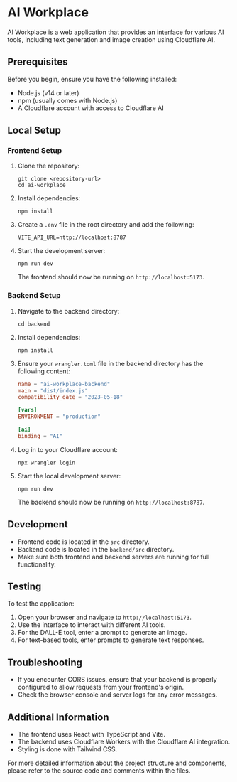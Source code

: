# AI Workplace

AI Workplace is a web application that provides an interface for various AI tools, including text generation and image creation using Cloudflare AI.

## Prerequisites

Before you begin, ensure you have the following installed:
- Node.js (v14 or later)
- npm (usually comes with Node.js)
- A Cloudflare account with access to Cloudflare AI

## Local Setup

### Frontend Setup

1. Clone the repository:
   ```
   git clone <repository-url>
   cd ai-workplace
   ```

2. Install dependencies:
   ```
   npm install
   ```

3. Create a `.env` file in the root directory and add the following:
   ```
   VITE_API_URL=http://localhost:8787
   ```

4. Start the development server:
   ```
   npm run dev
   ```

   The frontend should now be running on `http://localhost:5173`.

### Backend Setup

1. Navigate to the backend directory:
   ```
   cd backend
   ```

2. Install dependencies:
   ```
   npm install
   ```

3. Ensure your `wrangler.toml` file in the backend directory has the following content:
   ```toml
   name = "ai-workplace-backend"
   main = "dist/index.js"
   compatibility_date = "2023-05-18"

   [vars]
   ENVIRONMENT = "production"

   [ai]
   binding = "AI"
   ```

4. Log in to your Cloudflare account:
   ```
   npx wrangler login
   ```

5. Start the local development server:
   ```
   npm run dev
   ```

   The backend should now be running on `http://localhost:8787`.

## Development

- Frontend code is located in the `src` directory.
- Backend code is located in the `backend/src` directory.
- Make sure both frontend and backend servers are running for full functionality.

## Testing

To test the application:

1. Open your browser and navigate to `http://localhost:5173`.
2. Use the interface to interact with different AI tools.
3. For the DALL-E tool, enter a prompt to generate an image.
4. For text-based tools, enter prompts to generate text responses.

## Troubleshooting

- If you encounter CORS issues, ensure that your backend is properly configured to allow requests from your frontend's origin.
- Check the browser console and server logs for any error messages.

## Additional Information

- The frontend uses React with TypeScript and Vite.
- The backend uses Cloudflare Workers with the Cloudflare AI integration.
- Styling is done with Tailwind CSS.

For more detailed information about the project structure and components, please refer to the source code and comments within the files.

